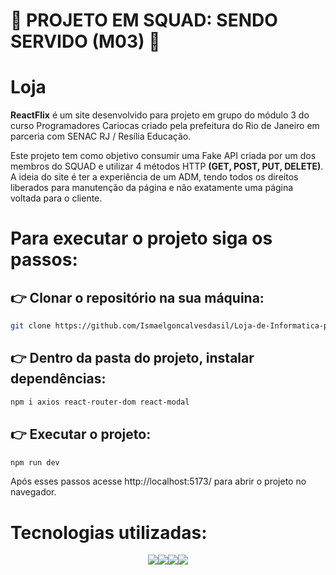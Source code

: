# :space_invader: PROJETO EM SQUAD: SENDO SERVIDO (M03) :space_invader:

# Loja

<strong>ReactFlix</strong> é um site desenvolvido para projeto em grupo do módulo 3 do curso Programadores Cariocas criado pela prefeitura do Rio de Janeiro em parceria com SENAC RJ / Resília Educação.

Este projeto tem como objetivo consumir uma Fake API criada por um dos membros do SQUAD e utilizar 4 métodos HTTP <strong>(GET, POST, PUT, DELETE)</strong>. A ideia do site é ter a experiência de um ADM, tendo todos os direitos liberados para manutenção da página e não exatamente uma página voltada para o cliente.

# Para executar o projeto siga os passos:


## 👉  Clonar o repositório na sua máquina:

```sh
git clone https://github.com/Ismaelgoncalvesdasil/Loja-de-Informatica-projeto-Grupo-modulo3.git
```
## 👉 Dentro da pasta do projeto, instalar dependências:

```sh
npm i axios react-router-dom react-modal
```
## 👉 Executar o projeto:

```sh
npm run dev
```

Após esses passos acesse http://localhost:5173/ para abrir o projeto no navegador.

# Tecnologias utilizadas: 
<div style="display: flex; justify-content: center;">
  <img src="https://img.shields.io/badge/React-20232A?style=for-the-badge&logo=react&logoColor=61DAFB">
  <!-- <img src="https://img.shields.io/badge/Bootstrap-563D7C?style=for-the-badge&logo=bootstrap&logoColor=white"> -->
  <img src="https://img.shields.io/badge/Node.js-43853D?style=for-the-badge&logo=node.js&logoColor=white">
  <img src="https://img.shields.io/badge/vite-%23646CFF.svg?style=for-the-badge&logo=vite&logoColor=white">
  <img src="https://img.shields.io/badge/javascript-%23323330.svg?style=for-the-badge&logo=javascript&logoColor=%23F7DF1E">
 </div>
